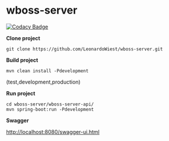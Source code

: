 # wboss-server

[![Codacy Badge](https://api.codacy.com/project/badge/Grade/5f433c3723284dcd97a983f52c4ac267)](https://app.codacy.com/app/LeonardoWiest/wboss-server?utm_source=github.com&utm_medium=referral&utm_content=LeonardoWiest/wboss-server&utm_campaign=Badge_Grade_Dashboard)


**Clone project** 

	git clone https://github.com/LeonardoWiest/wboss-server.git

**Build project**

	mvn clean install -Pdevelopment

(test,development,production)

**Run project**

	cd wboss-server/wboss-server-api/
	mvn spring-boot:run -Pdevelopment

**Swagger**

[http://localhost:8080/swagger-ui.html](url "link to swagger") 

